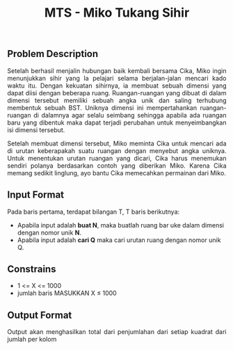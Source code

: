 <h1 align="center">MTS - Miko Tukang Sihir</h1>
<br>

## Problem Description
<p align="justify">Setelah berhasil menjalin hubungan baik kembali bersama Cika, Miko ingin
menunjukkan sihir yang Ia pelajari selama berjalan-jalan mencari kado waktu itu.
Dengan kekuatan sihirnya, ia membuat sebuah dimensi yang dapat diisi dengan
beberapa ruang. Ruangan-ruangan yang dibuat di dalam dimensi tersebut memiliki
sebuah angka unik dan saling terhubung membentuk sebuah BST. Uniknya dimensi
ini mempertahankan ruangan-ruangan di dalamnya agar selalu seimbang sehingga
apabila ada ruangan baru yang dibentuk maka dapat terjadi perubahan untuk
menyeimbangkan isi dimensi tersebut.</p>
<p align="justify">Setelah membuat dimensi tersebut, Miko meminta Cika untuk mencari ada di
urutan keberapakah suatu ruangan dengan menyebut angka uniknya. Untuk
menentukan urutan ruangan yang dicari, Cika harus menemukan sendiri polanya
berdasarkan contoh yang diberikan Miko. Karena Cika memang sedikit linglung, ayo
bantu Cika memecahkan permainan dari Miko.
</p>

## Input Format
Pada baris pertama, terdapat bilangan T, T baris berikutnya:
- Apabila input adalah <strong>buat N</strong>, maka buatlah ruang bar uke dalam dimensi dengan nomor unik <strong>N</strong>.
- Apabila input adalah <strong>cari Q</strong> maka cari urutan ruang dengan nomor unik </strong>Q</strong>.

## Constrains
- 1 <= X <= 1000
- jumlah baris MASUKKAN X ≤ 1000        

## Output Format
<p align="justify">Output akan menghasilkan total dari penjumlahan dari setiap kuadrat dari jumlah per kolom
</p>
